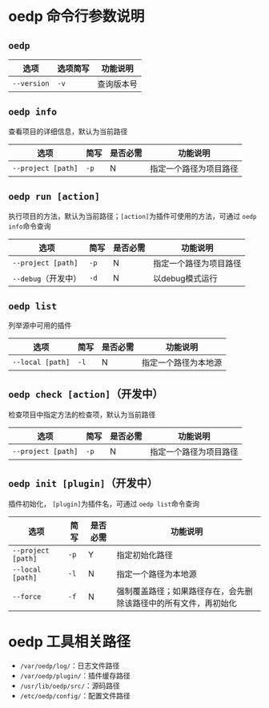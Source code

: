 # oedp 命令行参数说明

## `oedp`

| 选项        | 选项简写 | 功能说明   |
| ----------- | -------- | ---------- |
| `--version` | `-v`     | 查询版本号 |

## `oedp info`

查看项目的详细信息，默认为当前路径

| 选项               | 简写 | 是否必需 | 功能说明               |
| ------------------ | ---- | -------- | ---------------------- |
| `--project [path]` | `-p` | N        | 指定一个路径为项目路径 |

## `oedp run [action]`

执行项目的方法，默认为当前路径；`[action]`为插件可使用的方法，可通过 `oedp info`命令查询

| 选项                | 简写 | 是否必需 | 功能说明               |
| ------------------- | ---- | -------- | ---------------------- |
| `--project [path]`  | `-p` | N        | 指定一个路径为项目路径 |
| `--debug`（开发中） | `-d` | N        | 以debug模式运行        |

## `oedp list`

列举源中可用的插件

| 选项             | 简写 | 是否必需 | 功能说明             |
| ---------------- | ---- | -------- | -------------------- |
| `--local [path]` | `-l` | N        | 指定一个路径为本地源 |

## `oedp check [action]`（开发中）

检查项目中指定方法的检查项，默认为当前路径

| 选项               | 简写 | 是否必需 | 功能说明               |
| ------------------ | ---- | -------- | ---------------------- |
| `--project [path]` | `-p` | N        | 指定一个路径为项目路径 |

## `oedp init [plugin]`（开发中）

插件初始化， `[plugin]`为插件名，可通过 `oedp list`命令查询

| 选项               | 简写 | 是否必需 | 功能说明                                                     |
| ------------------ | ---- | -------- | ------------------------------------------------------------ |
| `--project [path]` | `-p` | Y        | 指定初始化路径                                               |
| `--local [path]`   | `-l` | N        | 指定一个路径为本地源                                         |
| `--force`          | `-f` | N        | 强制覆盖路径；如果路径存在，会先删除该路径中的所有文件，再初始化 |

# oedp 工具相关路径

+ `/var/oedp/log/`：日志文件路径
+ `/var/oedp/plugin/`：插件缓存路径
+ `/usr/lib/oedp/src/`：源码路径
+ `/etc/oedp/config/`：配置文件路径
